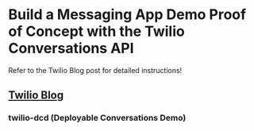 # Build a Messaging App Demo Proof of Concept with the Twilio Conversations API

Refer to the Twilio Blog post for detailed instructions!

## [Twilio Blog](https://www.twilio.com/blog/messaging-app-demo-conversations-api)

### twilio-dcd (Deployable Conversations Demo)
